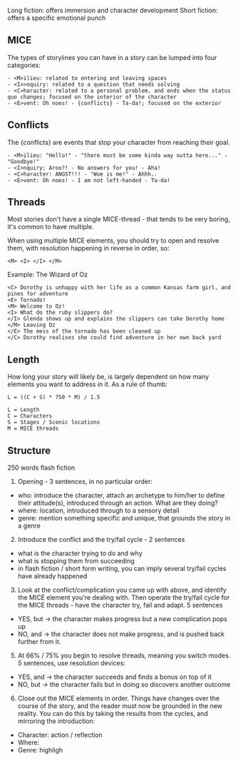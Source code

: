 Long fiction: offers immersion and character development
Short fiction: offers a specific emotional punch

## MICE
The types of storylines you can have in a story can be lumped into four categories:
```
- <M>ilieu: related to entering and leaving spaces
- <I>>nquiry: related to a question that needs solving
- <C>haracter: related to a personal problem, and ends when the status quo changes; focused on the interior of the character
- <E>vent: Oh noes! - {conflicts} - Ta-da!; focused on the exterior
```
## Conflicts
The {conflicts} are events that stop your character from reaching their goal. 
```
- <M>ilieu: "Hello!" - "there must be some kinda way outta here..." - "Goodbye!"
- <I>nquiry: Aroo?! - No answers for you! - Aha!
- <C>haracter: ANGST!!! - "Woe is me!" - Ahhh..
- <E>vent: Oh noes! - I am not left-handed - Ta-da!
```
## Threads
Most stories don't have a single MICE-thread - that tends to be very boring, it's common to have multiple. 

When using multiple MICE elements, you should try to open and resolve them, with resolution happening in reverse in order, so: 
```
<M> <I> </I> </M>
```

Example: The Wizard of Oz
```
<C> Dorothy is unhappy with her life as a common Kansas farm girl, and pines for adventure
<E> Tornado! 
<M> Welcome to Oz!
<I> What do the ruby slippers do?
</I> Glenda shows up and explains the slippers can take Dorothy home
</M> Leaving Oz
</E> The mess of the tornado has been cleaned up
</C> Dorothy realises she could find adventure in her own back yard
```

## Length
How long your story will likely be, is largely dependent on how many elements you want to address in it. As a rule of thumb: 
```
L = ((C + S) * 750 * M) / 1.5

L = Length
C = Characters
S = Stages / Scenic locations
M = MICE threads
```
## Structure
250 words flash fiction

1. Opening - 3 sentences, in no particular order: 
- who: introduce the character, attach an archetype to him/her to define their attitude(s), introduced through an action. What are they doing? 
- where: location, introduced through to a sensory detail
- genre: mention something specific and unique, that grounds the story in a genre

2. Introduce the conflict and the try/fail cycle - 2 sentences
- what is the character trying to do and why
- what is stopping them from succeeding
- in flash fiction / short form writing, you can imply several try/fail cycles have already happened

3. Look at the conflict/complication you came up with above, and identify the MICE element you're dealing with. Then operate the try/fail cycle for the MICE threads - have the character try, fail and adapt. 5 sentences
- YES, but -> the character makes progress but a new complication pops up
- NO, and -> the character does not make progress, and is pushed back further from it. 

5. At 66% / 75% you begin to resolve threads, meaning you switch modes. 5 sentences, use resolution devices:
- YES, and -> the character succeeds and finds a bonus on top of it
- NO, but -> the character fails but in doing so discovers another outcome

6. Close out the MICE elements in order. Things have changes over the course of the story, and the reader must now be grounded in the new reality. You can do this by taking the results from the cycles, and mirroring the introduction:
- Character: action / reflection
- Where:
- Genre: highligh
